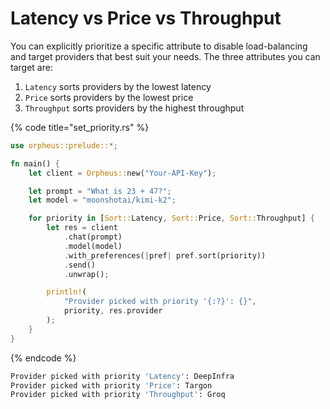 # Latency vs Price vs Throughput

You can explicitly prioritize a specific attribute to disable load-balancing and target providers that best suit your needs. The three attributes you can target are:

1. `Latency` sorts providers by the lowest latency
2. `Price` sorts providers by the lowest price
3. `Throughput` sorts providers by the highest throughput

{% code title="set_priority.rs" %}
```rust
use orpheus::prelude::*;

fn main() {
    let client = Orpheus::new("Your-API-Key");

    let prompt = "What is 23 + 47?";
    let model = "moonshotai/kimi-k2";

    for priority in [Sort::Latency, Sort::Price, Sort::Throughput] {
        let res = client
            .chat(prompt)
            .model(model)
            .with_preferences(|pref| pref.sort(priority))
            .send()
            .unwrap();

        println!(
            "Provider picked with priority '{:?}': {}",
            priority, res.provider
        );
    }
}
```
{% endcode %}

```bash
Provider picked with priority 'Latency': DeepInfra
Provider picked with priority 'Price': Targon
Provider picked with priority 'Throughput': Groq
```
